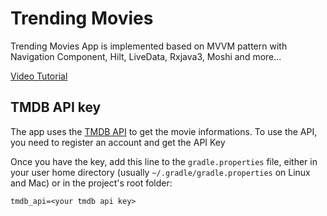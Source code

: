 Trending Movies
=================

Trending Movies App is implemented based on MVVM pattern with Navigation Component, Hilt, LiveData, Rxjava3, Moshi and more...

[Video Tutorial](https://www.youtube.com/playlist?list=PLZRX7e0nb2a-wBrVjs73OCXlrEEwh0BtN)

TMDB API key
---------------
The app uses the [TMDB API](https://www.themoviedb.org/) to get the movie informations. To use the API,
you need to register an account and get the API Key

Once you have the key, add this line to the `gradle.properties` file, either in your user home
directory (usually `~/.gradle/gradle.properties` on Linux and Mac) or in the project's root folder:

```
tmdb_api=<your tmdb api key>
```